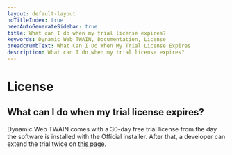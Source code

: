 ```yaml
---
layout: default-layout
noTitleIndex: true
needAutoGenerateSidebar: true
title: What can I do when my trial license expires? 
keywords: Dynamic Web TWAIN, Documentation, License
breadcrumbText: What Can I Do When My Trial License Expires
description: What can I do when my trial license expires? 
---
```


# License

## What can I do when my trial license expires? 

Dynamic Web TWAIN comes with a 30-day free trial license from the day the software is installed with the Official installer. After that, a developer can extend the trial twice on [this page](https://www.dynamsoft.com/company/docs/customer-portal/trial-license.html#request-a-trial-extension).  
